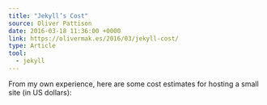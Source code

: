 ```yaml
---
title: "Jekyll’s Cost"
source: Oliver Pattison
date: 2016-03-18 11:36:00 +0000
link: https://olivermak.es/2016/03/jekyll-cost/
type: Article
tool:
  - jekyll
---
```

From my own experience, here are some cost estimates for hosting a small site (in US dollars):






